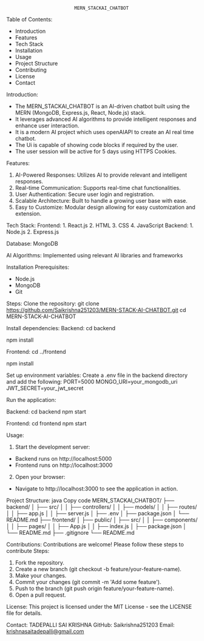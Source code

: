                              MERN_STACKAI_CHATBOT

Table of Contents:

* Introduction
* Features
* Tech Stack
* Installation
* Usage
* Project Structure
* Contributing
* License
* Contact
  
Introduction:
* The MERN_STACKAI_CHATBOT is an AI-driven chatbot built using the MERN (MongoDB, Express.js, React, Node.js) stack.
* It leverages advanced AI algorithms to provide intelligent responses and enhance user interaction.
* It is a modern AI project which uses openAIAPI to create an AI real time chatbot.
* The Ui is capable of showing code blocks if required by the user.
* The user session will be active for 5 days using HTTPS Cookies.

Features:
1. AI-Powered Responses: Utilizes AI to provide relevant and intelligent responses.
2. Real-time Communication: Supports real-time chat functionalities.
3. User Authentication: Secure user login and registration.
4. Scalable Architecture: Built to handle a growing user base with ease.
5. Easy to Customize: Modular design allowing for easy customization and extension.
   
Tech Stack:
Frontend:
          1. React.js
          2. HTML
          3.  CSS
          4. JavaScript
Backend:
           1. Node.js
           2. Express.js
           
Database: MongoDB

AI Algorithms: Implemented using relevant AI libraries and frameworks


Installation
Prerequisites:
* Node.js
* MongoDB
* Git
  
Steps:
Clone the repository:
git clone https://github.com/Saikrishna251203/MERN-STACK-AI-CHATBOT.git
cd MERN-STACK-AI-CHATBOT

Install dependencies:
Backend:
cd backend

npm install

Frontend:
cd ../frontend

npm install

Set up environment variables:
Create a .env file in the backend directory and add the following:
PORT=5000
MONGO_URI=your_mongodb_uri
JWT_SECRET=your_jwt_secret

Run the application:

Backend:
cd backend
npm start

Frontend:
cd frontend
npm start

Usage:
1. Start the development server:
* Backend runs on http://localhost:5000
* Frontend runs on http://localhost:3000
2. Open your browser:
* Navigate to http://localhost:3000 to see the application in action.
  
Project Structure:
java
Copy code
MERN_STACKAI_CHATBOT/
├── backend/
│   ├── src/
│   │   ├── controllers/
│   │   ├── models/
│   │   ├── routes/
│   │   ├── app.js
│   │   ├── server.js
│   ├── .env
│   ├── package.json
│   └── README.md
├── frontend/
│   ├── public/
│   ├── src/
│   │   ├── components/
│   │   ├── pages/
│   │   ├── App.js
│   │   ├── index.js
│   ├── package.json
│   └── README.md
├── .gitignore
└── README.md

Contributions:
Contributions are welcome! Please follow these steps to contribute
Steps:
1. Fork the repository.
2. Create a new branch (git checkout -b feature/your-feature-name).
3. Make your changes.
4. Commit your changes (git commit -m 'Add some feature').
5. Push to the branch (git push origin feature/your-feature-name).
6. Open a pull request.

License:
This project is licensed under the MIT License - see the LICENSE file for details.

Contact:
TADEPALLI SAI KRISHNA
GitHub: Saikrishna251203
Email: krishnasaitadepalli@gmail.com
